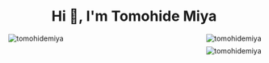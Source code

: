 <h1 align="center">Hi 👋, I'm Tomohide Miya</h1>

<div style="width: 100%; display:flex; justify-content: space-between; flex-wrap: wrap;">
  <img align="right" src="https://github-readme-stats.vercel.app/api/top-langs?username=tomohidemiya&show_icons=true&locale=en" alt="tomohidemiya" />
  <div style="display: grid; grid-template-columns: auto; gap: 8px;">
    <img src="https://github-readme-stats.vercel.app/api?username=tomohidemiya&show_icons=true&locale=en" alt="tomohidemiya" />
    <img src="https://github-readme-streak-stats.herokuapp.com/?user=tomohidemiya&" alt="tomohidemiya" />
  </div>
</div>
